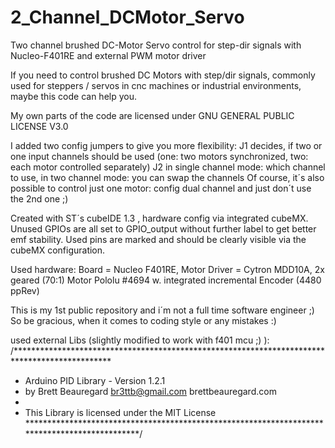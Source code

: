 # 2_Channel_DCMotor_Servo
Two channel brushed DC-Motor Servo control for step-dir signals with Nucleo-F401RE and external PWM motor driver

If you need to control brushed DC Motors with step/dir signals, commonly used for steppers / servos in cnc machines or industrial environments, maybe this code can help you.

My own parts of the code are licensed under GNU GENERAL PUBLIC LICENSE V3.0

I added two config jumpers to give you more flexibility:
J1 decides, if two or one input channels should be used (one: two motors synchronized, two: each motor controlled separately)
J2 in single channel mode: which channel to use, in two channel mode: you can swap the channels
Of course, it´s also possible to control just one motor: config dual channel and just don´t use the 2nd one ;)

Created with ST´s cubeIDE 1.3 , hardware config via integrated cubeMX. Unused GPIOs are all set to GPIO_output without further label to get better emf stability. Used pins are marked and should be clearly visible via the cubeMX configuration.

Used hardware: Board = Nucleo F401RE, Motor Driver = Cytron MDD10A, 2x geared (70:1) Motor Pololu #4694 w. integrated incremental Encoder (4480 ppRev)

This is my 1st public repository and i´m not a full time software engineer ;) So be gracious, when it comes to coding style or any mistakes :)

used external Libs (slightly modified to work with f401 mcu ;) ):
/**********************************************************************************************
 * Arduino PID Library - Version 1.2.1
 * by Brett Beauregard <br3ttb@gmail.com> brettbeauregard.com
 *
 * This Library is licensed under the MIT License
 **********************************************************************************************/
